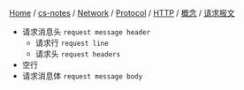[Home](https://mengxianbin.github.io) /
[cs-notes](https://mengxianbin.github.io/cs-notes/site) /
[Network](https://mengxianbin.github.io/cs-notes/site/Network) /
[Protocol](https://mengxianbin.github.io/cs-notes/site/Network/Protocol) /
[HTTP](https://mengxianbin.github.io/cs-notes/site/Network/Protocol/HTTP) /
[概念](https://mengxianbin.github.io/cs-notes/site/Network/Protocol/HTTP/%E6%A6%82%E5%BF%B5) /
[请求报文](https://mengxianbin.github.io/cs-notes/site/Network/Protocol/HTTP/%E6%A6%82%E5%BF%B5/%E8%AF%B7%E6%B1%82%E6%8A%A5%E6%96%87)

* 请求消息头 `request message header`
    * 请求行 `request line`
    * 请求头 `request headers`
* 空行
* 请求消息体 `request message body`
